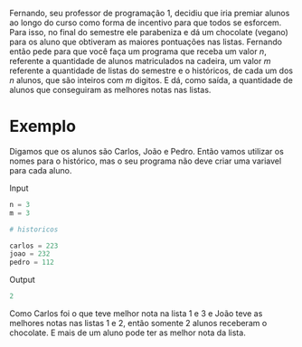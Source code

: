 Fernando, seu professor de programação 1, decidiu que iria premiar alunos ao longo do curso como forma de incentivo para que todos se esforcem. Para isso, no final do semestre ele parabeniza e dá um chocolate (vegano) para os aluno que obtiveram as maiores pontuações nas listas. Fernando então pede para que você faça um programa que receba um valor <em>n</em>, referente a quantidade de alunos matriculados na cadeira, um valor <em>m</em> referente a quantidade de listas do semestre e o históricos, de cada um dos <em>n</em> alunos, que são inteiros com <em>m</em> digitos. E dá, como saída, a quantidade de alunos que conseguiram as melhores notas nas listas.  

# Exemplo  

Digamos que os alunos são Carlos, João e Pedro. Então vamos utilizar os nomes para o histórico, mas o seu programa não deve criar uma variavel para cada aluno.

Input  
```python
n = 3
m = 3

# historicos

carlos = 223
joao = 232
pedro = 112
```  

Output  
```python
2
```  

Como Carlos foi o que teve melhor nota na lista 1 e 3 e João teve as melhores notas nas listas 1 e 2, então somente 2 alunos receberam o chocolate. E mais de um aluno pode ter as melhor nota da lista.
